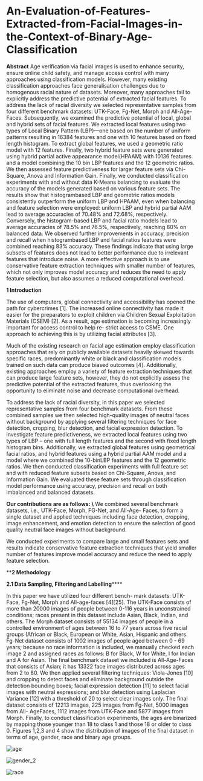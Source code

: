 # An-Evaluation-of-Features-Extracted-from-Facial-Images-in-the-Context-of-Binary-Age-Classification


**Abstract**
Age verification via facial images is used to enhance security, ensure online child safety, and
manage access control with many approaches using classification models. However, many existing
classification approaches face generalisation challenges due to homogenous racial nature of datasets.
Moreover, many approaches fail to explicitly address the predictive potential of extracted facial
features. To address the lack of racial diversity we selected representative samples from four different
benchmark datasets: UTK-Face, Fg-Net, Morph and All-Age-Faces. Subsequently, we examined the
predictive potential of local, global and hybrid sets of facial features. We extracted local features
using two types of Local Binary Pattern (LBP)—one based on the number of uniform patterns
resulting in 16384 features and one with 10 features based on fixed length histogram. To extract
global features, we used a geometric ratio model with 12 features. Finally, two hybrid feature
sets were generated using hybrid partial active appearance model(HPAAM) with 10136 features
and a model combining the 10 bin LBP features and the 12 geometric ratios. We then assessed
feature predictiveness for larger feature sets via Chi-Square, Anova and Information Gain. Finally,
we conducted classification experiments with and without data K-Means balancing to evaluate the
accuracy of the models generated based on various feature sets. The results show that histogrambased LBP and geometric ratios models consistently outperform the uniform LBP and HPAAM,
even when balancing and feature selection were employed: uniform LBP and hybrid partial AAM
lead to average accuracies of 70.48% and 72.68%, respectively. Conversely, the histogram-based LBP
and facial ratio models lead to average accuracies of 78.5% and 76.5%, respectively, reaching 80% on
balanced data. We observed further improvements in accuracy, precision and recall when histogrambased LBP and facial ratios features were combined reaching 83% accuracy. These findings indicate
that using large subsets of features does not lead to better performance due to irrelevant features
that introduce noise. A more effective approach is to use conservative feature extraction techniques
with smaller number of features, which not only improves model accuracy and reduces the need to
apply feature selection, but also assumes a reduced computational overhead.


**1 Introduction**

The use of computers, global connectivity and accessibility has opened the path for cybercrimes [1]. The increased online connectivity has made it easier for the preparators to exploit children via Children Sexual Exploitation Materials (CSEM) [2]. As a result, age estimation is becoming increasingly important for access control to help re- strict access to CSME. One approach to achieving this is by utilizing facial attributes [3]. 

Much of the existing research on facial age estimation employ classification approaches that rely on publicly available datasets heavily skewed towards specific races, predominantly white or black and classification models trained on such data can produce biased outcomes [4]. Additionally, existing approaches employ a variety of feature extraction techniques that can produce large feature sets, however, they do not explicitly assess the predictive potential of the extracted features, thus overlooking the opportunity to eliminate noise and decrease computational overhead. 

To address the lack of racial diversity, in this paper we selected representative samples from four benchmark datasets. From these combined samples we then selected high-quality images of neutral faces without background by applying several filtering techniques for face detection, cropping, blur detection, and facial expression detection. To investigate feature predictiveness, we extracted local features using two types of LBP – one with full length features and the second with fixed length histogram bins. Additionally, we extracted global features using geometrical facial ratios, and hybrid features using a hybrid partial AAM model and a model where we combined the 10-binLBP features   and the 12 geometric ratios. We then conducted classification experiments with full feature set and with reduced feature subsets based on Chi-Square, Anova, and Information Gain. We evaluated these feature sets through classification model performance using accuracy, precision and recall on both imbalanced and balanced datasets.


**Our contributions are as follows: \\**
We combined several benchmark datasets, i.e., UTK-Face, Morph, FG-Net, and All-Age- Faces, to form a single dataset and applied techniques including face detection, cropping, image enhancement, and emotion detection to ensure the selection of good quality neutral face images without background. 

 We conducted experiments to compare large and small features sets and results indicate conservative feature extraction techniques that yield smaller number of features improve model accuracy and reduce the need to apply feature selection.    

****2 Methodology**


**2.1 Data Sampling, Filtering
and Labelling******


In this paper we have utilized four different bench- mark datasets: UTK-Face, Fg-Net,
Morph and All-age-faces [4][25]. The UTK-Face
consists of more than 20000 images of people between 0-116 years in unconstrained conditions;
races present in this dataset include Asian, Black,
Indian, and others. The Morph dataset consists
of 55134 images of people in a controlled environment of ages between 16 to 77 years across
five racial groups (African or Black, European
or White, Asian, Hispanic and others. Fg-Net
dataset consists of 1002 images of people aged
between 0 - 69 years; because no race information is included, we manually checked each image
2
and assigned races as follows: B for Black, W for
White, I for Indian and A for Asian. The final
benchmark dataset we included is All-Age-Faces
that consists of Asian; it has 13322 face images
distributed across ages from 2 to 80.
We then applied several filtering techniques:
Viola-Jones [10] and cropping to detect faces
and eliminate background outside the detection
bounding boxes; facial expression detection [11]
to select facial images with neutral expressions;
and blur detection using Laplacian Variance [12]
with a threshold of 20 to select clear images only.
The final dataset consists of 12213 images, 225
images from Fg-Net, 5000 images from All- AgeFaces, 1112 images from UTK-Face and 5877 images from Morph. Finally, to conduct classification experiments, the ages are binarized by mapping those younger than 18 to class 1 and those
18 or older to class 0. Figures 1,2,3 and 4 show
the distribution of images of the final dataset in
terms of age, gender, race and binary age groups.



![age](https://github.com/user-attachments/assets/8357c219-8535-4ec8-92e8-47d45a5eb30e)


![gender_2](https://github.com/user-attachments/assets/89cd880d-7107-4e4c-9010-5f7996a8d139)


![race](https://github.com/user-attachments/assets/142f2bf7-5500-46c2-b98d-e75181cd10c8)
